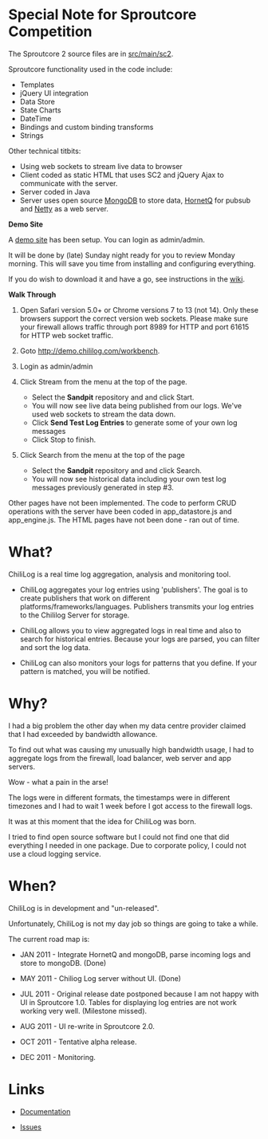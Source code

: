 Special Note for Sproutcore Competition
=======================================

The Sproutcore 2 source files are in [src/main/sc2](https://github.com/chililog/chililog-server/tree/master/src/main/sc2).

Sproutcore functionality used in the code include:

* Templates
* jQuery UI integration
* Data Store
* State Charts
* DateTime
* Bindings and custom binding transforms
* Strings

Other technical titbits:

* Using web sockets to stream live data to browser
* Client coded as static HTML that uses SC2 and jQuery Ajax to communicate with the server.
* Server coded in Java
* Server uses open source [MongoDB](http://www.mongodb.org/) to store data, [HornetQ](http://www.jboss.org/hornetq) for pubsub and [Netty](http://www.jboss.org/netty) as a web server.


__Demo Site__

A [demo site](http://demo.chililog.com/workbench) has been setup. You can login as admin/admin.

It will be done by (late) Sunday night ready for you to review Monday morning. This will save you time from installing and configuring everything.

If you do wish to download it and have a go, see instructions in the [wiki](https://github.com/chililog/chililog-server/wiki).


__Walk Through__

1. Open Safari version 5.0+ or Chrome versions 7 to 13 (not 14). Only these browsers support the correct version web sockets. Please make sure your firewall allows traffic through port 8989 for HTTP and port 61615 for HTTP web socket traffic.

2. Goto http://demo.chililog.com/workbench. 

3. Login as admin/admin

4. Click Stream from the menu at the top of the page.

   * Select the __Sandpit__ repository and and click Start.
   * You will now see live data being published from our logs. We've used web sockets to stream the data down.
   * Click __Send Test Log Entries__ to generate some of your own log messages
   * Click Stop to finish.

5. Click Search from the menu at the top of the page

   * Select the __Sandpit__ repository and and click Search.
   * You will now see historical data including your own test log messages previously generated in step #3.

Other pages have not been implemented. The code to perform CRUD operations with the server have been coded in app_datastore.js and app_engine.js. The HTML pages have not been done - ran out of time.


What?
=====
ChiliLog is a real time log aggregation, analysis and monitoring tool.

* ChiliLog aggregates your log entries using 'publishers'.  The goal is to create publishers that work on different platforms/frameworks/languages. Publishers transmits your log entries to the Chililog Server for storage.

* ChiliLog allows you to view aggregated logs in real time and also to search for historical entries. Because your logs are parsed, you can filter and sort the log data.

* ChiliLog can also monitors your logs for patterns that you define. If your pattern is matched, you will be notified.


Why?
====
I had a big problem the other day when my data centre provider claimed that I had exceeded by bandwidth allowance.

To find out what was causing my unusually high bandwidth usage, I had to aggregate logs from the firewall, load balancer, web server and app servers. 

Wow - what a pain in the arse!

The logs were in different formats, the timestamps were in different timezones and I had to wait 1 week before I got access to the firewall logs.

It was at this moment that the idea for ChiliLog was born.  

I tried to find open source software but I could not find one that did everything I needed in one package.  Due to corporate policy, I could not use a cloud logging service.


When?
====

ChiliLog is in development and "un-released".

Unfortunately, ChiliLog is not my day job so things are going to take a while.

The current road map is:

* JAN 2011 - Integrate HornetQ and mongoDB, parse incoming logs and store to mongoDB. (Done)

* MAY 2011 - Chiliog Log server without UI. (Done)

* JUL 2011 - Original release date postponed because I am not happy with UI in Sproutcore 1.0. Tables for displaying log entries are not work working very well. (Milestone missed).

* AUG 2011 - UI re-write in Sproutcore 2.0.

* OCT 2011 - Tentative alpha release.

* DEC 2011 - Monitoring.


Links
=====

* [Documentation](https://github.com/chililog/chililog-server/wiki) 

* [Issues](https://github.com/chililog/server/issues)


